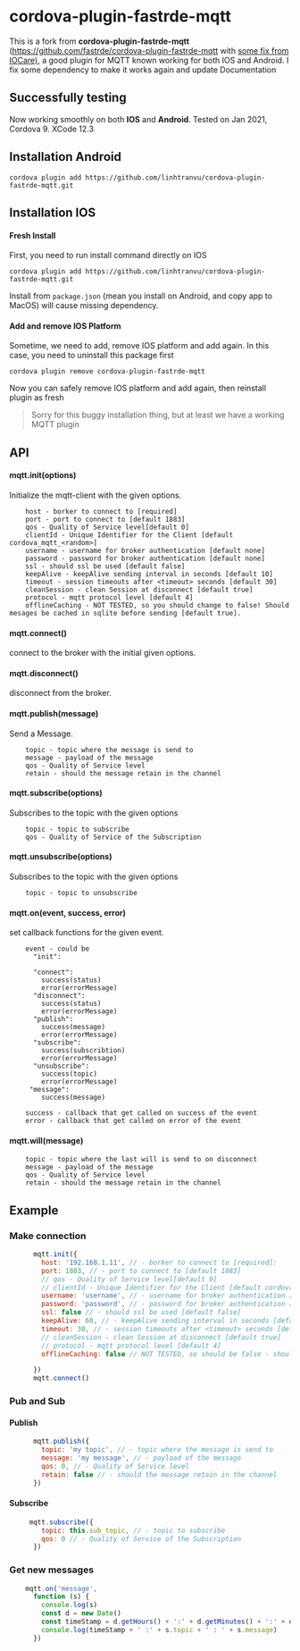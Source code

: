 # cordova-plugin-fastrde-mqtt
This is a fork from **cordova-plugin-fastrde-mqtt** (https://github.com/fastrde/cordova-plugin-fastrde-mqtt  with [some fix from IOCare)](https://github.com/IOCare/cordova-plugin-fastrde-mqtt), a good plugin for MQTT known working for both IOS and Android. I fix some dependency to make it works again and update Documentation

## Successfully testing

Now working smoothly on both **IOS** and **Android**. Tested on Jan 2021, Cordova 9. XCode 12.3

## Installation Android

`cordova plugin add https://github.com/linhtranvu/cordova-plugin-fastrde-mqtt.git`

## Installation IOS

#### Fresh Install

First, you need to run install command directly on IOS

`cordova plugin add https://github.com/linhtranvu/cordova-plugin-fastrde-mqtt.git`

Install from `package.json` (mean you install on Android, and copy app to MacOS) will cause missing dependency.

#### Add and remove IOS Platform

Sometime, we need to add, remove IOS platform and add again. In this case, you need to uninstall this package first

`cordova plugin remove cordova-plugin-fastrde-mqtt ` 

Now you can safely remove IOS platform and add again, then reinstall plugin as fresh

> Sorry for this buggy installation thing, but at least we have a working MQTT plugin 

## API

#### mqtt.init(options)

Initialize the mqtt-client with the given options.
```
    host - borker to connect to [required]
    port - port to connect to [default 1883]
    qos - Quality of Service level[default 0]
    clientId - Unique Identifier for the Client [default cordova_mqtt_<random>]
    username - username for broker authentication [default none] 
    password - password for broker authentication [default none]
    ssl - should ssl be used [default false]
    keepAlive - keepAlive sending interval in seconds [default 10]
    timeout - session timeouts after <timeout> seconds [default 30]
    cleanSession - clean Session at disconnect [default true]
    protocol - mqtt protocol level [default 4] 
    offlineCaching - NOT TESTED, so you should change to false! Should mesages be cached in sqlite before sending [default true].
```
#### mqtt.connect()
connect to the broker with the initial given options.
#### mqtt.disconnect()
disconnect from the broker.
#### mqtt.publish(message)
Send a Message.
```
    topic - topic where the message is send to
    message - payload of the message
    qos - Quality of Service level
    retain - should the message retain in the channel
```
#### mqtt.subscribe(options)
Subscribes to the topic with the given options
```
    topic - topic to subscribe
    qos - Quality of Service of the Subscription
```
#### mqtt.unsubscribe(options)
Subscribes to the topic with the given options
```
    topic - topic to unsubscribe
```
#### mqtt.on(event, success, error)
set callback functions for the given event.
```
    event - could be 
      "init":

      "connect": 
        success(status)
        error(errorMessage)
      "disconnect": 
        success(status)
        error(errorMessage)
      "publish": 
        success(message)
        error(errorMessage)
      "subscribe": 
        success(subscribtion)
        error(errorMessage)
      "unsubscribe": 
        success(topic)
        error(errorMessage)
     "message": 
        success(message)
    
    success - callback that get called on success of the event
    error - callback that get called on error of the event
```
#### mqtt.will(message)
```
    topic - topic where the last will is send to on disconnect
    message - payload of the message
    qos - Quality of Service level
    retain - should the message retain in the channel
```

## Example

### Make connection

```javascript
      mqtt.init({
        host: '192.168.1.11', // - borker to connect to [required]: 
        port: 1883, // - port to connect to [default 1883]
        // qos - Quality of Service level[default 0]
        // clientId - Unique Identifier for the Client [default cordova_mqtt_<random>]
        username: 'username', // - username for broker authentication [default none]
        password: 'password', // - password for broker authentication [default none]
        ssl: false // - should ssl be used [default false]
        keepAlive: 60, // - keepAlive sending interval in seconds [default 10]
        timeout: 30, // - session timeouts after <timeout> seconds [default 30]
        // cleanSession - clean Session at disconnect [default true]
        // protocol - mqtt protocol level [default 4]
        offlineCaching: false // NOT TESTED, so should be false - should mesages be cached in sqlite before sending [default true]

      })
      mqtt.connect()
```

### Pub and Sub

#### Publish

```javascript
      mqtt.publish({
        topic: 'my topic', // - topic where the message is send to
        message: 'my message', // - payload of the message
        qos: 0, // - Quality of Service level
        retain: false // - should the message retain in the channel
      })
```

#### Subscribe

```javascript
     mqtt.subscribe({
        topic: this.sub_topic, // - topic to subscribe
        qos: 0 // - Quality of Service of the Subscription
      })
```

### Get new messages

```javascript
    mqtt.on('message',
      function (s) {
        console.log(s)
        const d = new Date()
        const timeStamp = d.getHours() + ':' + d.getMinutes() + ':' + d.getSeconds()
        console.log(timeStamp + ' :' + s.topic + ' : ' + s.message)
      })
```

